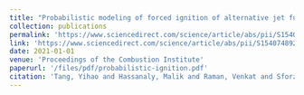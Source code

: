 ```yaml
---
title: "Probabilistic modeling of forced ignition of alternative jet fuels"
collection: publications
permalink: 'https://www.sciencedirect.com/science/article/abs/pii/S1540748920304016'
link: 'https://www.sciencedirect.com/science/article/abs/pii/S1540748920304016'
date: 2021-01-01
venue: 'Proceedings of the Combustion Institute'
paperurl: '/files/pdf/probabilistic-ignition.pdf'
citation: 'Tang, Yihao and Hassanaly, Malik and Raman, Venkat and Sforzo, Brandon A. and Seitzman, Jerry (2021). &quot; Probabilistic modeling of forced ignition of alternative jet fuels.&quot; <i>Proceedings of the Combustion Institute</i>. 38(2), 2589-2596.'
---
```

